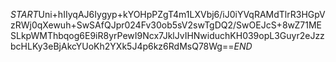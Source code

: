 $START$Uni+hIIyqAJ6Iygyp+kYOHpPZgT4m1LXVbj6/iJ0iYVqRAMdTlrR3HGpVzRWj0qXewuh+SwSAfQJpr024Fv30ob5sV2swTgDQ2/SwOEJcS+8wZ71MESLkpWMThbqog6E9iR8yrPewI9Ncx7JklJvIHNwiduchKH039opL3Guyr2eJzzbcHLKy3eBjAkcYUoKh2YXk5J4p6kz6RdMsQ78Wg==$END$